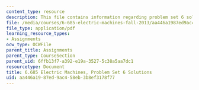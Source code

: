 ```yaml
---
content_type: resource
description: This file contains information regarding problem set 6 solution.
file: /media/courses/6-685-electric-machines-fall-2013/aa446a1987ed9ac458eb3b8ef3178f77_MIT6_685F13_ps06ans.pdf
file_type: application/pdf
learning_resource_types:
- Assignments
ocw_type: OCWFile
parent_title: Assignments
parent_type: CourseSection
parent_uid: 6ffb13f7-a392-e19a-3527-5c38a5aa7dc1
resourcetype: Document
title: 6.685 Electric Machines, Problem Set 6 Solutions
uid: aa446a19-87ed-9ac4-58eb-3b8ef3178f77
---
```

